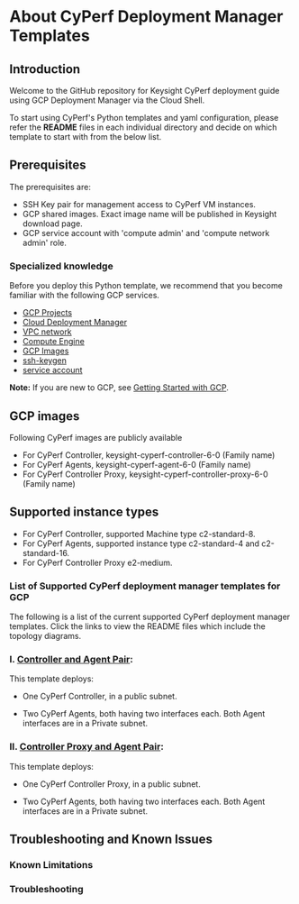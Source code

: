 # About CyPerf Deployment Manager Templates 

## Introduction 

Welcome to the GitHub repository for Keysight CyPerf deployment guide using GCP Deployment Manager via the Cloud Shell. 

To start using CyPerf's Python templates and yaml configuration, please refer the **README** files in each individual directory and decide on which template to start with from the below list.

## Prerequisites
The prerequisites are:
- SSH Key pair for management access to CyPerf VM instances.
- GCP shared images. Exact image name will be published in Keysight download page.
- GCP service account with 'compute admin' and 'compute network admin' role.

### Specialized knowledge
Before you deploy this Python template, we recommend that you become familiar with the following GCP services.
- [GCP Projects](https://cloud.google.com/resource-manager/docs/creating-managing-projects)
- [Cloud Deployment Manager](https://cloud.google.com/deployment-manager)
- [VPC network](https://cloud.google.com/vpc/docs/vpc)
- [Compute Engine](https://cloud.google.com/compute)
- [GCP Images](https://cloud.google.com/compute/docs/images)
- [ssh-keygen](https://www.ssh.com/academy/ssh/keygen)
- [service account](https://cloud.google.com/iam/docs/creating-managing-service-accounts)

**Note:** If you are new to GCP, see [Getting Started with GCP](https://cloud.google.com/gcp/getting-started).

## GCP images
Following CyPerf images are publicly available
- For CyPerf Controller, keysight-cyperf-controller-6-0 (Family name)
- For CyPerf Agents, keysight-cyperf-agent-6-0 (Family name)
- For CyPerf Controller Proxy, keysight-cyperf-controller-proxy-6-0 (Family name)

## Supported instance types 
- For CyPerf Controller, supported Machine type c2-standard-8.
- For CyPerf Agents, supported instance type c2-standard-4 and c2-standard-16.
- For CyPerf Controller Proxy e2-medium.

### List of Supported CyPerf deployment manager templates for GCP 

The following is a list of the current supported CyPerf deployment manager templates. Click the links to view the README files which include the topology diagrams.

### I. [Controller and Agent Pair](controller_and_agent_pair):
 

This template deploys:

- One CyPerf Controller, in a public subnet.

- Two CyPerf Agents, both having two interfaces each. Both Agent interfaces are in a Private subnet. 

### II. [Controller Proxy and Agent Pair](controller_proxy_and_agent_pair):


This template deploys:

- One CyPerf Controller Proxy, in a public subnet.

- Two CyPerf Agents, both having two interfaces each. Both Agent interfaces are in a Private subnet. 

## Troubleshooting and Known Issues 

### Known Limitations

### Troubleshooting
